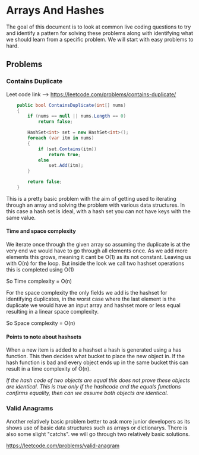 # Arrays And Hashes

The goal of this document is to look at common live coding questions to try and identify a pattern for solving these problems along with identifying what we should learn from a specific problem. We will start with easy problems to hard.

## Problems

### Contains Duplicate

Leet code link --> https://leetcode.com/problems/contains-duplicate/

```c#
    public bool ContainsDuplicate(int[] nums) 
    {
        if (nums == null || nums.Length == 0)
            return false;

        HashSet<int> set = new HashSet<int>();
        foreach (var itm in nums)
        {
            if (set.Contains(itm)) 
                return true;
            else 
                set.Add(itm);
        }

        return false;
    }
```

This is a pretty basic problem with the aim of getting used to iterating through an array and solving the problem with various data structures. In this case a hash set is ideal, with a hash set you can not have keys with the same value.

#### Time and space complexity
We iterate once through the given array so assuming the duplicate is at the very end we would have to go through all elements once. As we add more elements this grows, meaning it cant be O(1) as its not constant. Leaving us with O(n) for the loop. But inside the look we call two hashset operations this is completed using O(1)

So Time complexity = O(n)

For the space complexity the only fields we add is the hashset for identifying duplicates, in the worst case where the last element is the duplicate we would have an input array and hashset more or less equal resulting in a linear space complexity.

So Space complexity = O(n)


#### Points to note about hashsets
When a new item is added to a hashset a hash is generated using a has function. This then decides what bucket to place the new object in. If the hash function is bad and every object ends up in the same bucket this can result in a time complexity of O(n).

*If the hash code of two objects are equal this does not prove these objects are identical. This is true only if the hashcode and the equals functions confirms equality, then can we assume both objects are identical.*

### Valid Anagrams

Another relatively basic problem better to ask more junior developers as its shows use of basic data structures such as arrays or dictionarys. There is also some slight "catchs". we will go through two relatively basic solutions.

https://leetcode.com/problems/valid-anagram




